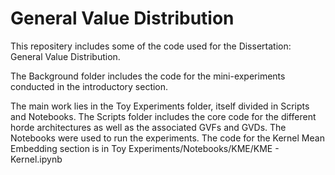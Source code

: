 # General Value Distribution

This repositery includes some of the code used for the Dissertation: General Value Distribution.

The Background folder includes the code for the mini-experiments conducted in the introductory section.

The main work lies in the Toy Experiments folder, itself divided in Scripts and Notebooks.
The Scripts folder includes the core code for the different horde architectures as well as the associated GVFs and GVDs. The Notebooks were used to run the experiments.
The code for the Kernel Mean Embedding section is in Toy Experiments/Notebooks/KME/KME - Kernel.ipynb


